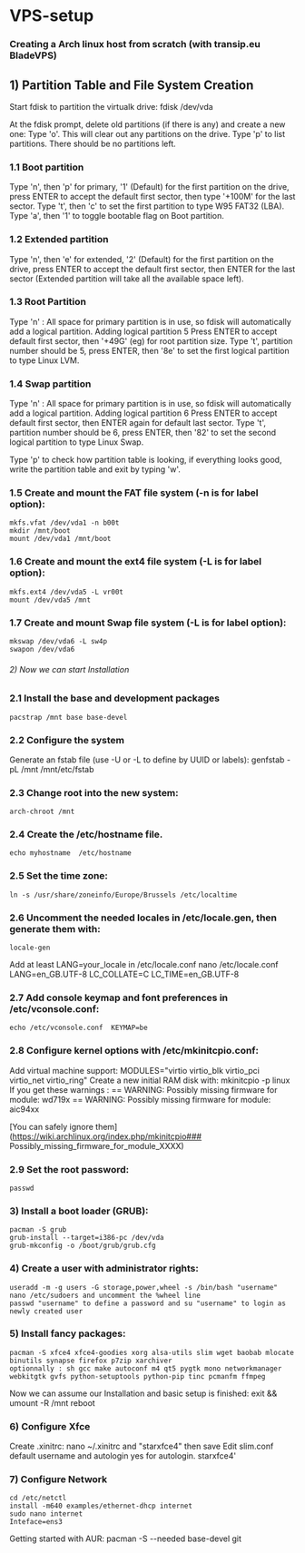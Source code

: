 # VPS-setup
### Creating a Arch linux host from scratch (with transip.eu BladeVPS)

## 1) Partition Table and File System Creation

 Start fdisk to partition the virtualk drive:
	fdisk /dev/vda
	
 At the fdisk prompt, delete old partitions (if there is any) and create a new one:
 Type 'o'. This will clear out any partitions on the drive.
 Type 'p' to list partitions. There should be no partitions left.

### 1.1 Boot partition
 Type 'n', then 'p' for primary, '1' (Default) for the first partition on the drive, press ENTER to accept the default first sector, then type '+100M' for the last sector.
 Type 't', then 'c' to set the first partition to type W95 FAT32 (LBA).
 Type 'a', then '1' to toggle bootable flag on Boot partition. 

### 1.2 Extended partition
  Type 'n', then 'e' for extended, '2' (Default) for the first partition on the drive, press ENTER to accept the default first sector, then ENTER for the last sector (Extended partition will take all the available space left).

### 1.3 Root Partition
 Type 'n' : All space for primary partition is in use, so fdisk will automatically add a logical partition.
 Adding logical partition 5
 Press ENTER to accept default first sector, then '+49G' (eg) for root partition size.
 Type 't', partition number should be 5, press ENTER, then '8e' to set the first logical partition to type Linux LVM.
 
### 1.4 Swap partition
 Type 'n' : All space for primary partition is in use, so fdisk will automatically add a logical partition.
 Adding logical partition 6
 Press ENTER to accept default first sector, then ENTER again for default last sector.
 Type 't', partition number should be 6, press ENTER, then '82' to set the second logical partition to type Linux Swap.

 Type 'p' to check how partition table is looking, if everything looks good, write the partition table and exit by typing 'w'.

### 1.5 Create and mount the FAT file system (-n is for label option):
	mkfs.vfat /dev/vda1 -n b00t
 	mkdir /mnt/boot
 	mount /dev/vda1 /mnt/boot

### 1.6 Create and mount the ext4 file system (-L is for label option):
 	mkfs.ext4 /dev/vda5 -L vr00t
 	mount /dev/vda5 /mnt
 
### 1.7 Create and mount Swap file system (-L is for label option):
 	mkswap /dev/vda6 -L sw4p
 	swapon /dev/vda6
 
###### 2) Now we can start Installation

### 2.1 Install the base and development packages
 	pacstrap /mnt base base-devel
 
### 2.2 Configure the system
 Generate an fstab file (use -U or -L to define by UUID or labels):
 	genfstab -pL /mnt  /mnt/etc/fstab

### 2.3 Change root into the new system:
 	arch-chroot /mnt

### 2.4 Create the /etc/hostname file.
 	echo myhostname  /etc/hostname
 
### 2.5 Set the time zone:
 	ln -s /usr/share/zoneinfo/Europe/Brussels /etc/localtime

### 2.6 Uncomment the needed locales in /etc/locale.gen, then generate them with:
 	locale-gen
 Add at least LANG=your_locale in /etc/locale.conf
 	nano /etc/locale.conf
	LANG=en_GB.UTF-8
	LC_COLLATE=C
	LC_TIME=en_GB.UTF-8
	
### 2.7 Add console keymap and font preferences in /etc/vconsole.conf:
 	echo /etc/vconsole.conf  KEYMAP=be
 
### 2.8 Configure kernel options with /etc/mkinitcpio.conf:
 Add virtual machine support:
 MODULES="virtio virtio_blk virtio_pci virtio_net virtio_ring"
 Create a new initial RAM disk with:
 	mkinitcpio -p linux
 If you get these warnings :
 == WARNING: Possibly missing firmware for module: wd719x
 == WARNING: Possibly missing firmware for module: aic94xx
 
[You can safely ignore them](https://wiki.archlinux.org/index.php/mkinitcpio### Possibly_missing_firmware_for_module_XXXX)
 
### 2.9 Set the root password:
 	passwd
 
### 3) Install a boot loader (GRUB):
 	pacman -S grub
 	grub-install --target=i386-pc /dev/vda
 	grub-mkconfig -o /boot/grub/grub.cfg
 
### 4) Create a user with administrator rights:
 	useradd -m -g users -G storage,power,wheel -s /bin/bash "username"
 	nano /etc/sudoers and uncomment the %wheel line
 	passwd "username" to define a password and su "username" to login as newly created user

### 5) Install fancy packages:
	pacman -S xfce4 xfce4-goodies xorg alsa-utils slim wget baobab mlocate binutils synapse firefox p7zip xarchiver
	optionnally : sh gcc make autoconf m4 qt5 pygtk mono networkmanager webkitgtk gvfs python-setuptools python-pip tinc pcmanfm ffmpeg
	
Now we can assume our Installation and basic setup is finished:
 	exit && umount -R /mnt
 	reboot
 
### 6) Configure Xfce
Create .xinitrc:
	nano ~/.xinitrc and "starxfce4" then save
Edit slim.conf default username and autologin yes for autologin.
	starxfce4'

### 7) Configure Network
	cd /etc/netctl
 	install -m640 examples/ethernet-dhcp internet
 	sudo nano internet
 	Inteface=ens3

 Getting started with AUR:
 pacman -S --needed base-devel git 
